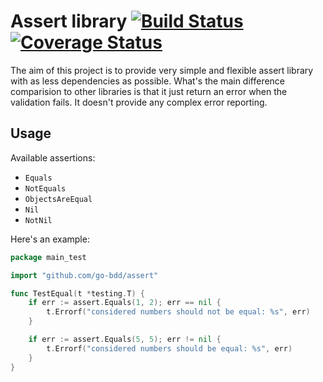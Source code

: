# Assert library [![Build Status](https://travis-ci.com/go-bdd/assert.svg?branch=master)](https://travis-ci.com/go-bdd/assert) [![Coverage Status](https://coveralls.io/repos/github/go-bdd/assert/badge.svg?branch=master)](https://coveralls.io/github/go-bdd/assert?branch=master)

The aim of this project is to provide very simple and flexible assert library with as less dependencies as possible.
What's the main difference comparision to other libraries is that it just return an error when the validation fails.
It doesn't provide any complex error reporting.

## Usage

Available assertions:

* `Equals`
* `NotEquals`
* `ObjectsAreEqual`
* `Nil`
* `NotNil`

Here's an example:

```go
package main_test

import "github.com/go-bdd/assert"

func TestEqual(t *testing.T) {
	if err := assert.Equals(1, 2); err == nil {
		t.Errorf("considered numbers should not be equal: %s", err)
	}

	if err := assert.Equals(5, 5); err != nil {
		t.Errorf("considered numbers should be equal: %s", err)
	}
}
```
